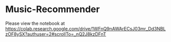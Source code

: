 # Music-Recommender
Please view the notebook at https://colab.research.google.com/drive/1WFnQ9nAWArECsJ03mr_Dd3NBLzOF8ySX?authuser=2#scrollTo=_nQ2J8kzDFnT
